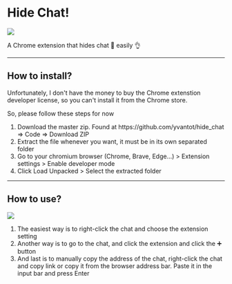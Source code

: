 <h1>Hide Chat!</h1>
<img src="https://github.com/user-attachments/assets/bbe5e235-6971-4b6d-8de7-2b11befcb7e8"/>
<p>A Chrome extension that hides chat 📩 easily 👌</p>
<hr />
<h2>How to install?</h2>
<p>Unfortunately, I don't have the money to buy the Chrome extenstion developer license, so you can't install it from the Chrome store.</p>
<p>So, please follow these steps for now</p>
<ol>
  <li>Download the master zip. Found at https://github.com/yvantot/hide_chat => Code => Download ZIP</li>
  <li>Extract the file whenever you want, it must be in its own separated folder</li>
  <li>Go to your chromium browser (Chrome, Brave, Edge...) > Extension settings > Enable developer mode</li>
  <li>Click Load Unpacked > Select the extracted folder</li>
</ol>
<hr />
<h2>How to use?</h2>
<img src="https://github.com/user-attachments/assets/a0efb583-5ae6-44dd-b388-591d08a0115d"/>
<ol>
  <li>The easiest way is to right-click the chat and choose the extension setting</li>
  <li>Another way is to go to the chat, and click the extension and click the ➕ button</li>
  <li>And last is to manually copy the address of the chat, right-click the chat and copy link or copy it from the browser address bar. Paste it in the input bar and press Enter</li>
</ol>

